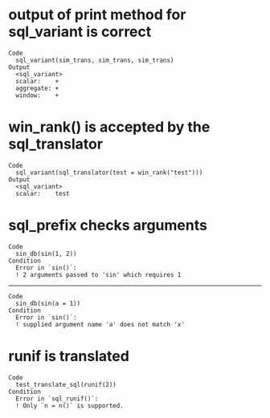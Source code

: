 # output of print method for sql_variant is correct

    Code
      sql_variant(sim_trans, sim_trans, sim_trans)
    Output
      <sql_variant>
      scalar:    +
      aggregate: +
      window:    +

# win_rank() is accepted by the sql_translator

    Code
      sql_variant(sql_translator(test = win_rank("test")))
    Output
      <sql_variant>
      scalar:    test

# sql_prefix checks arguments

    Code
      sin_db(sin(1, 2))
    Condition
      Error in `sin()`:
      ! 2 arguments passed to 'sin' which requires 1

---

    Code
      sin_db(sin(a = 1))
    Condition
      Error in `sin()`:
      ! supplied argument name 'a' does not match 'x'

# runif is translated

    Code
      test_translate_sql(runif(2))
    Condition
      Error in `sql_runif()`:
      ! Only `n = n()` is supported.

